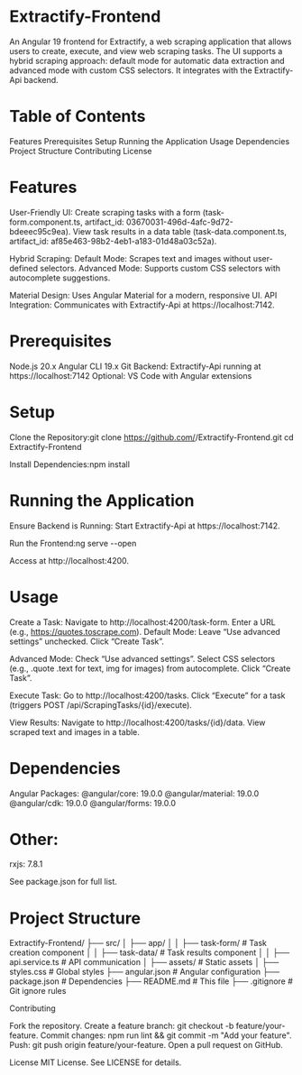 # Extractify-Frontend
An Angular 19 frontend for Extractify, a web scraping application that allows users to create, execute, and view web scraping tasks. The UI supports a hybrid scraping approach: default mode for automatic data extraction and advanced mode with custom CSS selectors. It integrates with the Extractify-Api backend.

# Table of Contents

Features
Prerequisites
Setup
Running the Application
Usage
Dependencies
Project Structure
Contributing
License

# Features

User-Friendly UI:
Create scraping tasks with a form (task-form.component.ts, artifact_id: 03670031-496d-4afc-9d72-bdeeec95c9ea).
View task results in a data table (task-data.component.ts, artifact_id: af85e463-98b2-4eb1-a183-01d48a03c52a).


Hybrid Scraping:
Default Mode: Scrapes text and images without user-defined selectors.
Advanced Mode: Supports custom CSS selectors with autocomplete suggestions.


Material Design: Uses Angular Material for a modern, responsive UI.
API Integration: Communicates with Extractify-Api at https://localhost:7142.

# Prerequisites

Node.js 20.x
Angular CLI 19.x
Git
Backend: Extractify-Api running at https://localhost:7142
Optional: VS Code with Angular extensions

# Setup

Clone the Repository:git clone https://github.com/<your-username>/Extractify-Frontend.git
cd Extractify-Frontend


Install Dependencies:npm install



# Running the Application

Ensure Backend is Running:
Start Extractify-Api at https://localhost:7142.


Run the Frontend:ng serve --open


Access at http://localhost:4200.



# Usage

Create a Task:
Navigate to http://localhost:4200/task-form.
Enter a URL (e.g., https://quotes.toscrape.com).
Default Mode:
Leave “Use advanced settings” unchecked.
Click “Create Task”.


Advanced Mode:
Check “Use advanced settings”.
Select CSS selectors (e.g., .quote .text for text, img for images) from autocomplete.
Click “Create Task”.




Execute Task:
Go to http://localhost:4200/tasks.
Click “Execute” for a task (triggers POST /api/ScrapingTasks/{id}/execute).


View Results:
Navigate to http://localhost:4200/tasks/{id}/data.
View scraped text and images in a table.



# Dependencies

Angular Packages:
@angular/core: 19.0.0
@angular/material: 19.0.0
@angular/cdk: 19.0.0
@angular/forms: 19.0.0


# Other:
rxjs: 7.8.1


See package.json for full list.

# Project Structure
Extractify-Frontend/
├── src/
│   ├── app/
│   │   ├── task-form/        # Task creation component
│   │   ├── task-data/        # Task results component
│   │   ├── api.service.ts    # API communication
│   ├── assets/               # Static assets
│   ├── styles.css            # Global styles
├── angular.json              # Angular configuration
├── package.json              # Dependencies
├── README.md                 # This file
├── .gitignore                # Git ignore rules

Contributing

Fork the repository.
Create a feature branch: git checkout -b feature/your-feature.
Commit changes: npm run lint && git commit -m "Add your feature".
Push: git push origin feature/your-feature.
Open a pull request on GitHub.

License
MIT License. See LICENSE for details.


